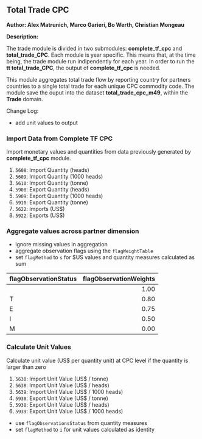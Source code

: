 ## Total Trade CPC

**Author: Alex Matrunich, Marco Garieri, Bo Werth, Christian Mongeau**

**Description:**

The trade module is divided in two submodules: **complete\_tf\_cpc** and
**total\_trade\_CPC**. Each module is year specific. This means that, at the
time being, the trade module run indipendently for each year. In order to
run the **tt total\_trade\_CPC**, the output of **complete\_tf\_cpc** is
needed.

This module aggregates total trade flow by reporting country for partners
countries to a single total trade for each unique CPC commodity code. The
module save the ouput into the dataset **total\_trade\_cpc\_m49**,
within the **Trade** domain.

Change Log:

- add unit values to output



### Import Data from Complete TF CPC

Import monetary values and quantities from data previously generated by
**complete_tf_cpc** module.

1. `5608`: Import Quantity (heads)
2. `5609`: Import Quantity (1000 heads)
3. `5610`: Import Quantity (tonne)
4. `5908`: Export Quantity (heads)
5. `5909`: Export Quantity (1000 heads)
6. `5910`: Export Quantity (tonne)
7. `5622`: Imports (US$)
8. `5922`: Exports (US$)



### Aggregate values across partner dimension

- ignore missing values in aggregation
- aggregate observation flags using the `flagWeightTable`
- set `flagMethod` to `s` for $US values and quantity measures calculated as sum


|flagObservationStatus | flagObservationWeights|
|:---------------------|----------------------:|
|                      |                   1.00|
|T                     |                   0.80|
|E                     |                   0.75|
|I                     |                   0.50|
|M                     |                   0.00|


### Calculate Unit Values

Calculate unit value (US$ per quantity unit) at CPC level if the quantity is
larger than zero

1. `5630`: Import Unit Value (US$ / tonne)
2. `5638`: Import Unit Value (US$ / heads)
3. `5639`: Import Unit Value (US$ / 1000 heads)
4. `5930`: Export Unit Value (US$ / tonne)
5. `5938`: Export Unit Value (US$ / heads)
6. `5939`: Export Unit Value (US$ / 1000 heads)

- use `flagObservationsStatus` from quantity measures
- set `flagMethod` to `i` for unit values calculated as identity



